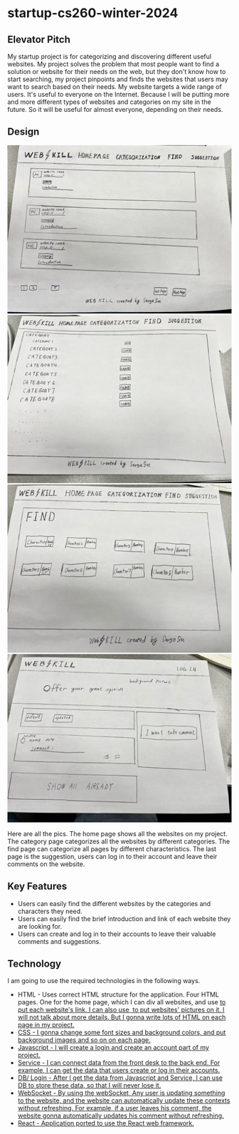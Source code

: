 # startup-cs260-winter-2024

## Elevator Pitch

My startup project is for categorizing and discovering different useful websites. My project solves the problem that most people want to find a solution or website for their needs on the web, but they don't know how to start searching, my project pinpoints and finds the websites that users may want to search based on their needs. My website targets a wide range of users. It's useful to everyone on the Internet. Because I will be putting more and more different types of websites and categories on my site in the future. So it will be useful for almost everyone, depending on their needs.

## Design

![home page](images/home.jpg)
![home page](images/category.jpg)
![home page](images/find.jpg)
![home page](images/suggestion.jpg)

Here are all the pics. The home page shows all the websites on my project. The category page categorizes all the websites by different categories.  The find page can categorize all pages by different characteristics. The last page is the suggestion, users can log in to their account and leave their comments on the website.

## Key Features
- Users can easily find the different websites by the categories and characters they need. 
- Users can easily find the brief introduction and link of each website they are looking for.
- Users can create and log in to their accounts to leave their valuable comments and suggestions.

  
## Technology
I am going to use the required technologies in the following ways.
- HTML - Uses correct HTML structure for the application. Four HTML pages. One for the home page, which I can div all websites, and use <a href> to put each website's link. I can also use <image> to put websites' pictures on it. I will not talk about more details. But I gonna write lots of HTML on each page in my project.
- CSS - I gonna change some font sizes and background colors, and put background images and so on on each page.
- Javascript - I will create a login and create an account part of my project.
- Service - I can connect data from the front desk to the back end. For example, I can get the data that users create or log in their accounts.
- DB/ Login - After I get the data from Javascript and Service, I can use DB to store these data, so that I will never lose it.
- WebSocket - By using the webSocket, Any user is updating something to the website, and the website can automatically update these contexts without refreshing. For example, if a user leaves his comment, the website gonna automatically updates his comment without refreshing.
- React - Application ported to use the React web framework.
  
  





